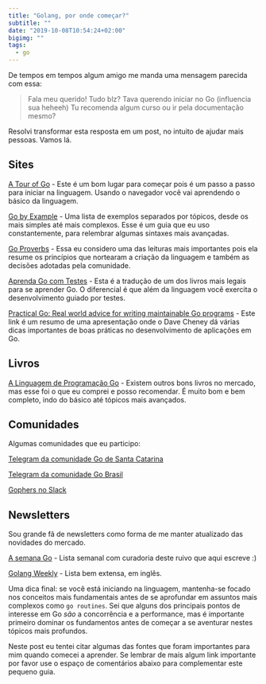 ```yaml
---
title: "Golang, por onde começar?"
subtitle: ""
date: "2019-10-08T10:54:24+02:00"
bigimg: ""
tags:
  - go
---
```


De tempos em tempos algum amigo me manda uma mensagem parecida com essa:

> Fala meu querido!
> Tudo blz?
> Tava querendo iniciar no Go (influencia sua heheeh)
> Tu recomenda algum curso ou ir pela documentação mesmo?

Resolvi transformar esta resposta em um post, no intuito de ajudar mais pessoas. Vamos lá.

## Sites

[A Tour of Go](https://tour.golang.org/welcome/1) - Este é um bom lugar para começar pois é um passo a passo para iniciar na linguagem. Usando o navegador você vai aprendendo o básico da linguagem.

[Go by Example](https://gobyexample.com) - Uma lista de exemplos separados por tópicos, desde os mais simples até mais complexos. Esse é um guia que eu uso constantemente, para relembrar algumas sintaxes mais avançadas.

[Go Proverbs](https://go-proverbs.github.io) - Essa eu considero uma das leituras mais importantes pois ela resume os princípios que nortearam a criação da linguagem e também as decisões adotadas pela comunidade.

[Aprenda Go com Testes](https://larien.gitbook.io/aprenda-go-com-testes/) - Esta é a tradução de um dos livros mais legais para se aprender Go. O diferencial é que além da linguagem você exercita o desenvolvimento guiado por testes.

[Practical Go: Real world advice for writing maintainable Go programs](https://dave.cheney.net/practical-go/presentations/qcon-china.html) - Este link é um resumo de uma apresentação onde o Dave Cheney dá várias dicas importantes de boas práticas no desenvolvimento de aplicações em Go.

## Livros

[A Linguagem de Programação Go](https://www.amazon.com.br/Linguagem-Programação-Go-Alan-Donovan/dp/8575225464/ref=asc_df_8575225464/?tag=googleshopp00-20&linkCode=df0&hvadid=379792215563&hvpos=1o1&hvnetw=g&hvrand=1123707988589617331&hvpone=&hvptwo=&hvqmt=&hvdev=c&hvdvcmdl=&hvlocint=&hvlocphy=1001706&hvtargid=pla-396486666170&psc=1) - Existem outros bons livros no mercado, mas esse foi o que eu comprei e posso recomendar. É muito bom e bem completo, indo do básico até tópicos mais avançados.

## Comunidades

Algumas comunidades que eu participo:

[Telegram da comunidade Go de Santa Catarina](https://t.me/golang_sc)

[Telegram da comunidade Go Brasil](https://t.me/go_br)

[Gophers no Slack](https://invite.slack.golangbridge.org/)

## Newsletters

Sou grande fã de newsletters como forma de me manter atualizado das novidades do mercado.

[A semana Go](https://asemanago.dev) - Lista semanal com curadoria deste ruivo que aqui escreve :)

[Golang Weekly](https://golangweekly.com) - Lista bem extensa, em inglês.

Uma dica final: se você está iniciando na linguagem, mantenha-se focado nos conceitos mais fundamentais antes de se aprofundar em assuntos mais complexos como `go routines`. Sei que alguns dos principais pontos de interesse em Go _são_ a concorrência e a performance, mas é importante primeiro dominar os fundamentos antes de começar a se aventurar nestes tópicos mais profundos.

Neste post eu tentei citar algumas das fontes que foram importantes para mim quando comecei a aprender. Se lembrar de mais algum link importante por favor use o espaço de comentários abaixo para complementar este pequeno guia.
